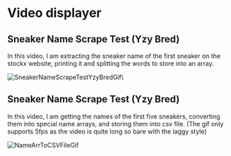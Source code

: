 <h1>Video displayer</h1>

<h2>Sneaker Name Scrape Test (Yzy Bred)</h2>
In this video, I am extracting the sneaker name of the first sneaker on the stockx website, printing it and splitting the words to store into an array.

![SneakerNameScrapeTestYzyBredGif](https://user-images.githubusercontent.com/60543061/103412274-e2ffc780-4ba6-11eb-9300-09a135669631.gif)\


<h2>Sneaker Name Scrape Test (Yzy Bred)</h2>
In this video, I am getting the names of the first five sneakers, converting them into special name arrays, and storing them into csv file. (The gif only supports 5fps as the video is quite long so bare with the laggy style)

![NameArrToCSVFileGif](https://user-images.githubusercontent.com/60543061/103435214-4557d700-4c3e-11eb-854d-deea48dd8477.gif)

